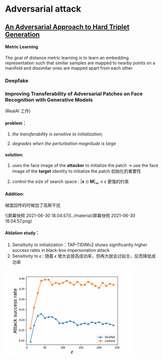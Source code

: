 # Adversarial attack

## [An Adversarial Approach to Hard Triplet Generation](https://openaccess.thecvf.com/content_ECCV_2018/papers/Yiru_Zhao_A_Principled_Approach_ECCV_2018_paper.pdf)

#### Metric Learning

The goal of distance metric learning is to learn an embedding representation such that similar samples are mapped to nearby points on a manifold and dissimilar ones are mapped apart from each other





### Deepfake



### Improving Transferability of Adversarial Patches on Face Recognition with Generative Models

(RealAI 工作)

#### problem：

1. *the transferability is sensitive to initialization*; 

2. *degrades when the perturbation magnitude is large*

#### solution:

1. uses the face image of the **attacker** to initialize the patch -> use the face image of the **target** identity to initialize the patch 初始化的重要性

2. control the size of search space :  $|\mathbf{x} \odot \mathbf{M}|_{\infty} \leq \epsilon$ 更强的约束



#### Addition: 

梯度回传的时候加了高斯干扰

![屏幕快照 2021-06-30 18.04.57](../material/屏幕快照 2021-06-30 18.04.57.png)

#### Ablation study：

1. Sensitivity to initialization：TAP-TIDIMv2 shows significantly higher success rates in black-box impersonation attack
2. Sensitivity to $\epsilon$ : 随着 $\epsilon$ 增大会提高成功率，但再大就会过拟合，反而降低成功率

![屏幕快照 2021-06-30 18.12.23](../material/屏幕快照%202021-06-30%2018.12.23.png)





